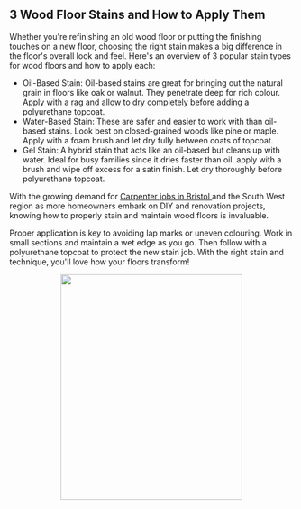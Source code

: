 ## 3 Wood Floor Stains and How to Apply Them


Whether you're refinishing an old wood floor or putting the finishing touches on a new floor, choosing the right stain makes a big difference in the floor's overall look and feel. Here's an overview of 3 popular stain types for wood floors and how to apply each:

<ul>
<li> Oil-Based Stain: Oil-based stains are great for bringing out the natural grain in floors like oak or walnut. They penetrate deep for rich colour. Apply with a rag and allow to dry completely before adding a polyurethane topcoat.  </li>

<li> Water-Based Stain: These are safer and easier to work with than oil-based stains. Look best on closed-grained woods like pine or maple. Apply with a foam brush and let dry fully between coats of topcoat.  </li>

<li> Gel Stain: A hybrid stain that acts like an oil-based but cleans up with water. Ideal for busy families since it dries faster than oil. apply with a brush and wipe off excess for a satin finish. Let dry thoroughly before polyurethane topcoat. </li>
</ul>

With the growing demand for <a href="https://bpm-cs.co.uk/carpenter-jobs-in-bristol/"> Carpenter jobs in Bristol </a> and the South West region as more homeowners embark on DIY and renovation projects, knowing how to properly stain and maintain wood floors is invaluable.

Proper application is key to avoiding lap marks or uneven colouring. Work in small sections and maintain a wet edge as you go. Then follow with a polyurethane topcoat to protect the new stain job. With the right stain and technique, you'll love how your floors transform!

<div align="center"><img src="https://github.com/carpentry-maintenance/carpentry-maintenance.github.io/assets/163561699/debd5def-4be0-4d8b-8464-ffdff7ec179e" width="80%" height="400"></div>

